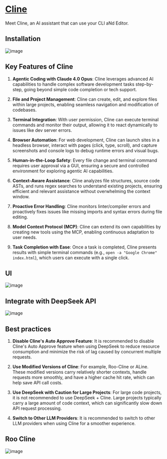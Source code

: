 # [Cline](https://github.com/cline/cline)

Meet Cline, an AI assistant that can use your CLI aNd Editor.

## Installation

![image](./assets/cline-00.png)

## Key Features of Cline

1. **Agentic Coding with Claude 4.0 Opus**: Cline leverages advanced AI capabilities to handle complex software development tasks step-by-step, going beyond simple code completion or tech support.

2. **File and Project Management**: Cline can create, edit, and explore files within large projects, enabling seamless navigation and modification of codebases.

3. **Terminal Integration**: With user permission, Cline can execute terminal commands and monitor their output, allowing it to react dynamically to issues like dev server errors.

4. **Browser Automation**: For web development, Cline can launch sites in a headless browser, interact with pages (click, type, scroll), and capture screenshots and console logs to debug runtime errors and visual bugs.

5. **Human-in-the-Loop Safety**: Every file change and terminal command requires user approval via a GUI, ensuring a secure and controlled environment for exploring agentic AI capabilities.

6. **Context-Aware Assistance**: Cline analyzes file structures, source code ASTs, and runs regex searches to understand existing projects, ensuring efficient and relevant assistance without overwhelming the context window.

7. **Proactive Error Handling**: Cline monitors linter/compiler errors and proactively fixes issues like missing imports and syntax errors during file editing.

8. **Model Context Protocol (MCP)**: Cline can extend its own capabilities by creating new tools using the MCP, enabling continuous adaptation to user needs.

9. **Task Completion with Ease**: Once a task is completed, Cline presents results with simple terminal commands (e.g., `open -a "Google Chrome" index.html`), which users can execute with a single click.

## UI

![image](./assets/cline-01.png)

## Integrate with DeepSeek API

![image](./assets/cline-02.png)

## Best practices

1. **Disable Cline's Auto Approve Feature**: It is recommended to disable Cline's Auto Approve feature when using DeepSeek to reduce resource consumption and minimize the risk of lag caused by concurrent multiple requests.

2. **Use Modified Versions of Cline**: For example, Roo-Cline or ALine. These modified versions carry relatively shorter contexts, handle requests more smoothly, and have a higher cache hit rate, which can help save API call costs.

3. **Use DeepSeek with Caution for Large Projects**: For large code projects, it is not recommended to use DeepSeek + Cline. Large projects typically carry a large amount of code context, which can significantly slow down API request processing.

4. **Switch to Other LLM Providers**: It is recommended to switch to other LLM providers when using Cline for a smoother experience.

## Roo Cline

![image](./assets/roocline-00.png)
